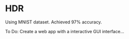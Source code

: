 # HDR

Using MNIST dataset.
Achieved 97% accuracy.

To Do:
Create a web app with a interactive GUI interface...